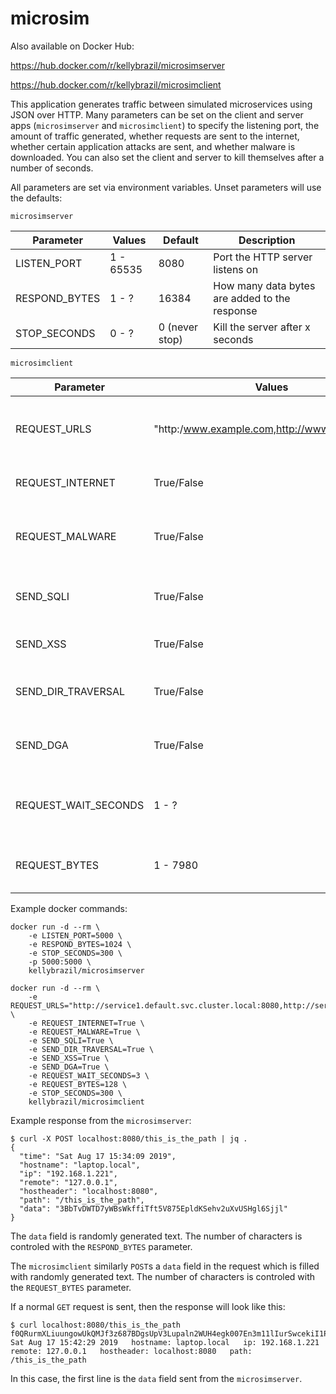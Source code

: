 # microsim

Also available on Docker Hub:

https://hub.docker.com/r/kellybrazil/microsimserver

https://hub.docker.com/r/kellybrazil/microsimclient

This application generates traffic between simulated microservices using JSON over HTTP. Many parameters can be set on the client and server apps (`microsimserver` and `microsimclient`) to specify the listening port, the amount of traffic generated, whether requests are sent to the internet, whether certain application attacks are sent, and whether malware is downloaded. You can also set the client and server to kill themselves after a number of seconds.

All parameters are set via environment variables. Unset parameters will use the defaults:

`microsimserver`

| Parameter        | Values          | Default  | Description                                     |
| ---------------- |-----------------| ---------| ------------------------------------------------|
| LISTEN_PORT      | 1 - 65535       | 8080     | Port the HTTP server listens on                 |
| RESPOND_BYTES    | 1 - ?           | 16384    | How many data bytes are added to the response   |
| STOP_SECONDS     | 0 - ?           | 0 (never stop) | Kill the server after x seconds           |

`microsimclient`

| Parameter        | Values          | Default  | Description                                     |
| ---------------- |-----------------| ---------| ------------------------------------------------|
| REQUEST_URLS     | "http:/www.example.com,http://www.server.com" | None      | One or more comma separated URLs to send requests to |
| REQUEST_INTERNET | True/False      | False    | Send regular requests to the internet if True   |
| REQUEST_MALWARE  | True/False      | False    | Occasionally download an eicar sample from the internet |
| SEND_SQLI        | True/False      | False    | Occasionally send SQLi to the REQUEST_URLS |
| SEND_XSS         | True/False      | False    | Occasionally send XSS to the REQUEST_URLS |
| SEND_DIR_TRAVERSAL | True/False    | False   | Occasionally send Directory Traversal to the REQUEST_URLS |
| SEND_DGA         | True/False      | False    | Occasionally send DGA DNS requests to the resolver |
| REQUEST_WAIT_SECONDS | 1 - ?     | 3    | Number of seconds to wait between request loop runs |
| REQUEST_BYTES    | 1 - 7980      | 1024       | How many data bytes are added to the request |

Example docker commands:
```
docker run -d --rm \
    -e LISTEN_PORT=5000 \
    -e RESPOND_BYTES=1024 \
    -e STOP_SECONDS=300 \
    -p 5000:5000 \
    kellybrazil/microsimserver
```

```
docker run -d --rm \
    -e REQUEST_URLS="http://service1.default.svc.cluster.local:8080,http://service2.default.svc.cluster.local:5000" \
    -e REQUEST_INTERNET=True \
    -e REQUEST_MALWARE=True \
    -e SEND_SQLI=True \
    -e SEND_DIR_TRAVERSAL=True \
    -e SEND_XSS=True \
    -e SEND_DGA=True \
    -e REQUEST_WAIT_SECONDS=3 \
    -e REQUEST_BYTES=128 \
    -e STOP_SECONDS=300 \
    kellybrazil/microsimclient
```

Example response from the `microsimserver`:
```
$ curl -X POST localhost:8080/this_is_the_path | jq .
{
  "time": "Sat Aug 17 15:34:09 2019",
  "hostname": "laptop.local",
  "ip": "192.168.1.221",
  "remote": "127.0.0.1",
  "hostheader": "localhost:8080",
  "path": "/this_is_the_path",
  "data": "3BbTvDWTD7yWBsWkffiTft5V875EpldKSehv2uXvUSHgl6Sjjl"
}
```
The `data` field is randomly generated text. The number of characters is controled with the `RESPOND_BYTES` parameter.

The `microsimclient` similarly `POST`s a `data` field in the request which is filled with randomly generated text. The number of characters is controled with the `REQUEST_BYTES` parameter.

If a normal `GET` request is sent, then the response will look like this:
```
$ curl localhost:8080/this_is_the_path
f0QRurmXLiuungowUkQMJf3z687BDgsUpV3Lupaln2WUH4egk007En3m11lIurSwcekiI1PqhyRHpzPzYB
Sat Aug 17 15:42:29 2019   hostname: laptop.local   ip: 192.168.1.221   remote: 127.0.0.1   hostheader: localhost:8080   path: /this_is_the_path
```
In this case, the first line is the `data` field sent from the `microsimserver`.
